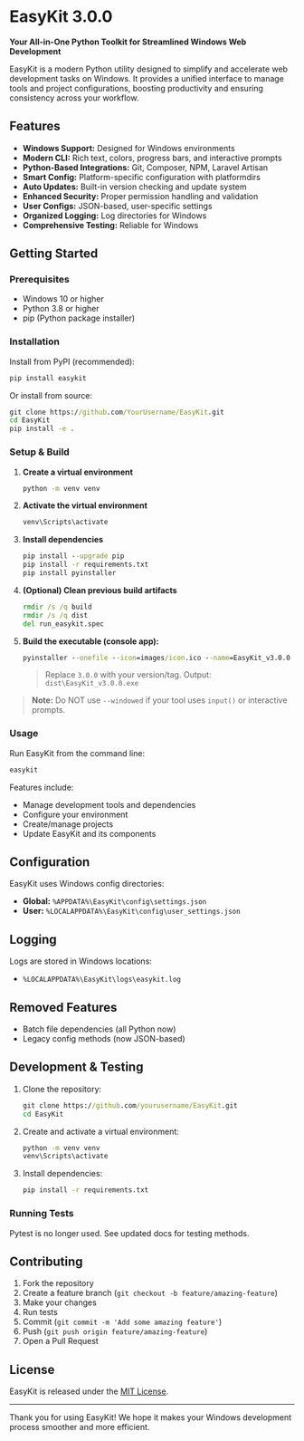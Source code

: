 # EasyKit 3.0.0

**Your All-in-One Python Toolkit for Streamlined Windows Web Development**

EasyKit is a modern Python utility designed to simplify and accelerate web development tasks on Windows. It provides a unified interface to manage tools and project configurations, boosting productivity and ensuring consistency across your workflow.

## Features

- **Windows Support:** Designed for Windows environments
- **Modern CLI:** Rich text, colors, progress bars, and interactive prompts
- **Python-Based Integrations:** Git, Composer, NPM, Laravel Artisan
- **Smart Config:** Platform-specific configuration with platformdirs
- **Auto Updates:** Built-in version checking and update system
- **Enhanced Security:** Proper permission handling and validation
- **User Configs:** JSON-based, user-specific settings
- **Organized Logging:** Log directories for Windows
- **Comprehensive Testing:** Reliable for Windows

## Getting Started

### Prerequisites
- Windows 10 or higher
- Python 3.8 or higher
- pip (Python package installer)

### Installation

Install from PyPI (recommended):
```cmd
pip install easykit
```

Or install from source:
```cmd
git clone https://github.com/YourUsername/EasyKit.git
cd EasyKit
pip install -e .
```

### Setup & Build

1. **Create a virtual environment**
   ```cmd
   python -m venv venv
   ```
2. **Activate the virtual environment**
   ```cmd
   venv\Scripts\activate
   ```
3. **Install dependencies**
   ```cmd
   pip install --upgrade pip
   pip install -r requirements.txt
   pip install pyinstaller
   ```
4. **(Optional) Clean previous build artifacts**
   ```cmd
   rmdir /s /q build
   rmdir /s /q dist
   del run_easykit.spec
   ```
5. **Build the executable (console app):**
   ```cmd
   pyinstaller --onefile --icon=images/icon.ico --name=EasyKit_v3.0.0 run_easykit.py
   ```
   > Replace `3.0.0` with your version/tag. Output: `dist\EasyKit_v3.0.0.exe`

> **Note:** Do NOT use `--windowed` if your tool uses `input()` or interactive prompts.

### Usage

Run EasyKit from the command line:
```cmd
easykit
```

Features include:
- Manage development tools and dependencies
- Configure your environment
- Create/manage projects
- Update EasyKit and its components

## Configuration

EasyKit uses Windows config directories:
- **Global:** `%APPDATA%\EasyKit\config\settings.json`
- **User:** `%LOCALAPPDATA%\EasyKit\config\user_settings.json`

## Logging

Logs are stored in Windows locations:
- `%LOCALAPPDATA%\EasyKit\logs\easykit.log`

## Removed Features
- Batch file dependencies (all Python now)
- Legacy config methods (now JSON-based)

## Development & Testing

1. Clone the repository:
   ```cmd
   git clone https://github.com/yourusername/EasyKit.git
   cd EasyKit
   ```
2. Create and activate a virtual environment:
   ```cmd
   python -m venv venv
   venv\Scripts\activate
   ```
3. Install dependencies:
   ```cmd
   pip install -r requirements.txt
   ```

### Running Tests

Pytest is no longer used. See updated docs for testing methods.

## Contributing

1. Fork the repository
2. Create a feature branch (`git checkout -b feature/amazing-feature`)
3. Make your changes
4. Run tests
5. Commit (`git commit -m 'Add some amazing feature'`)
6. Push (`git push origin feature/amazing-feature`)
7. Open a Pull Request

## License

EasyKit is released under the [MIT License](LICENSE).

---

Thank you for using EasyKit! We hope it makes your Windows development process smoother and more efficient.
